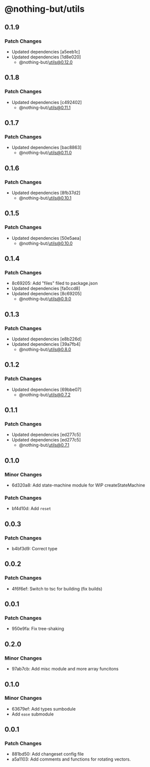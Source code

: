 # @nothing-but/utils

## 0.1.9

### Patch Changes

-   Updated dependencies [a5eeb1c]
-   Updated dependencies [1d8e020]
    -   @nothing-but/utils@0.12.0

## 0.1.8

### Patch Changes

-   Updated dependencies [c492402]
    -   @nothing-but/utils@0.11.1

## 0.1.7

### Patch Changes

-   Updated dependencies [bac8863]
    -   @nothing-but/utils@0.11.0

## 0.1.6

### Patch Changes

-   Updated dependencies [8fb37d2]
    -   @nothing-but/utils@0.10.1

## 0.1.5

### Patch Changes

-   Updated dependencies [50e5aea]
    -   @nothing-but/utils@0.10.0

## 0.1.4

### Patch Changes

-   8c69205: Add "files" filed to package.json
-   Updated dependencies [fa0ccd8]
-   Updated dependencies [8c69205]
    -   @nothing-but/utils@0.9.0

## 0.1.3

### Patch Changes

-   Updated dependencies [e8b226d]
-   Updated dependencies [39a7fb4]
    -   @nothing-but/utils@0.8.0

## 0.1.2

### Patch Changes

-   Updated dependencies [69bbe07]
    -   @nothing-but/utils@0.7.2

## 0.1.1

### Patch Changes

-   Updated dependencies [ed277c5]
-   Updated dependencies [ed277c5]
    -   @nothing-but/utils@0.7.1

## 0.1.0

### Minor Changes

-   6d320a8: Add state-machine module for WIP createStateMachine

### Patch Changes

-   bf4d10d: Add `reset`

## 0.0.3

### Patch Changes

-   b4bf3d9: Correct type

## 0.0.2

### Patch Changes

-   4f6f6ef: Switch to tsc for building (fix builds)

## 0.0.1

### Patch Changes

-   950e9fa: Fix tree-shaking

## 0.2.0

### Minor Changes

-   97ab7cb: Add misc module and more array funcitons

## 0.1.0

### Minor Changes

-   63679ef: Add types sumbodule
-   Add `ease` submodule

## 0.0.1

### Patch Changes

-   881bd50: Add changeset config file
-   a5a1103: Add comments and functions for rotating vectors.
